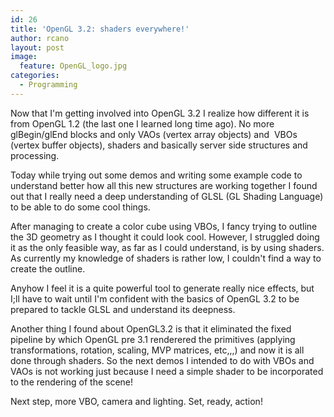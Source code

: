 ```yaml
---
id: 26
title: 'OpenGL 3.2: shaders everywhere!'
author: rcano
layout: post
image:
  feature: OpenGL_logo.jpg
categories:
  - Programming
---
```


Now that I'm getting involved into OpenGL 3.2 I realize how different it is from OpenGL 1.2 (the last one I learned long time ago). No more glBegin/glEnd blocks and only VAOs (vertex array objects) and  VBOs (vertex buffer objects), shaders and basically server side structures and processing.

Today while trying out some demos and writing some example code to understand better how all this new structures are working together I found out that I really need a deep understanding of GLSL (GL Shading Language) to be able to do some cool things.

After managing to create a color cube using VBOs, I fancy trying to outline the 3D geometry as I thought it could look cool. However, I struggled doing it as the only feasible way, as far as I could understand, is by using shaders. As currently my knowledge of shaders is rather low, I couldn't find a way to create the outline.

Anyhow I feel it is a quite powerful tool to generate really nice effects, but I;ll have to wait until I'm confident with the basics of OpenGL 3.2 to be prepared to tackle GLSL and understand its deepness.

Another thing I found about OpenGL3.2 is that it eliminated the fixed pipeline by which OpenGL pre 3.1 renderered the primitives (applying transformations, rotation, scaling, MVP matrices, etc,,,) and now it is all done through shaders. So the next demos I intended to do with VBOs and VAOs is not working just because I need a simple shader to be incorporated to the rendering of the scene!

Next step, more VBO, camera and lighting. Set, ready, action!
